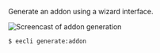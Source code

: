Generate an addon using a wizard interface.

![Screencast of addon generation](https://rsanchez.github.io/eecli/images/eecli-generate-addon.gif)

```
$ eecli generate:addon
```

